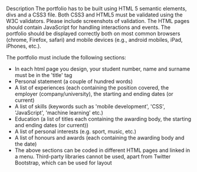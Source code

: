 Description
The portfolio has to be built using HTML 5 semantic elements, divs and a CSS3 file. Both CSS3 and HTML5 must be validated using the W3C validators. Please include screenshots of validation.
The HTML pages should contain JavaScript for handling interactions and events. The portfolio should be displayed correctly both on most common browsers (chrome, Firefox, safari) and mobile devices (e.g., android mobiles, iPad, iPhones, etc.).

The portfolio must include the following sections:
* In each html page you design, your student number, name and surname must be in the 'title' tag
* Personal statement (a couple of hundred words)
* A list of experiences (each containing the position covered, the employer (company/university), the starting and ending dates (or current)
* A list of skills (keywords such as 'mobile development', 'CSS', 'JavaScript', 'machine learning' etc.)
* Education (a list of titles each containing the awarding body, the starting and ending dates (or current))
* A list of personal interests (e.g. sport, music, etc.)
* A list of honours and awards (each containing the awarding body and the date)
* The above sections can be coded in different HTML pages and linked in a menu. Third-party libraries cannot be used, apart from Twitter Bootstrap, which can be used for layout
      
